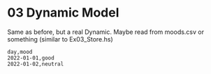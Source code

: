 # 03 Dynamic Model

Same as before, but a real Dynamic. Maybe read from moods.csv or something (similar to Ex03_Store.hs)

```csv
day,mood
2022-01-01,good
2022-01-02,neutral
```